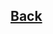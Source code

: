 ## [Back](https://github.com/ifanzilka/Statistic_for_R/blob/main/Module%201:%20basic%20structures%20and%20concepts/readme.md)
